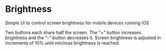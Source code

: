 Brightness
==========

Simple UI to control screen brightness for mobile devices running iOS

Two buttons each share half the screen.  The "+" button increases brightness and the "-" button decreases it.  Screen brightness is adjusted in increments of 10% until min/max brightness is reached.
